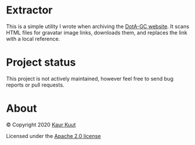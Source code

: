 # Extractor

This is a simple utility I wrote when archiving the [DotA-GC website](https://www.dota-gc.com). It scans HTML files for gravatar image links, downloads them, and replaces the link with a local reference.

# Project status

This project is not actively maintained, however feel free to send bug reports or pull requests.

# About

© Copyright 2020 [Kaur Kuut](https://www.kaurkuut.com)

Licensed under the [Apache 2.0 license](http://www.apache.org/licenses/LICENSE-2.0)